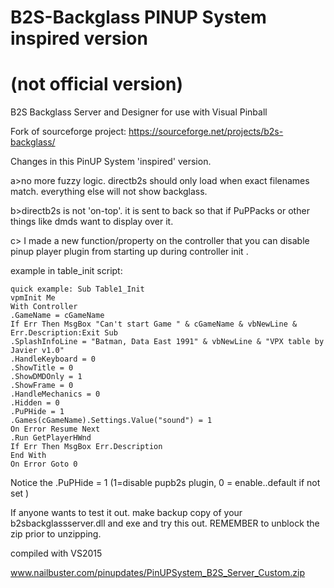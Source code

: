 # B2S-Backglass PINUP System inspired version
# (not official version)
B2S Backglass Server and Designer for use with Visual Pinball


Fork of sourceforge project:  https://sourceforge.net/projects/b2s-backglass/

Changes in this PinUP System 'inspired' version.

a>no more fuzzy logic. directb2s should only load when exact filenames match. everything else will not show backglass.

b>directb2s is not 'on-top'. it is sent to back so that if PuPPacks or other things like dmds want to display over it.

c> I made a new function/property on the controller that you can disable pinup player plugin from starting up during controller init . 

example in table_init script:
```
quick example: Sub Table1_Init
vpmInit Me
With Controller
.GameName = cGameName
If Err Then MsgBox "Can't start Game " & cGameName & vbNewLine & Err.Description:Exit Sub
.SplashInfoLine = "Batman, Data East 1991" & vbNewLine & "VPX table by Javier v1.0"
.HandleKeyboard = 0
.ShowTitle = 0
.ShowDMDOnly = 1
.ShowFrame = 0
.HandleMechanics = 0
.Hidden = 0
.PuPHide = 1
.Games(cGameName).Settings.Value("sound") = 1
On Error Resume Next
.Run GetPlayerHWnd
If Err Then MsgBox Err.Description
End With
On Error Goto 0
```
Notice the .PuPHide = 1   (1=disable pupb2s plugin, 0 = enable..default if not set )

If anyone wants to test it out. make backup copy of your b2sbackglassserver.dll and exe and try this out. REMEMBER to unblock the zip prior to unzipping.

compiled with VS2015

www.nailbuster.com/pinupdates/PinUPSystem_B2S_Server_Custom.zip
